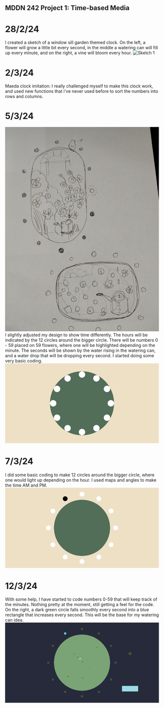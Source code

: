 ## MDDN 242 Project 1: Time-based Media  

# 28/2/24
I created a sketch of a window sill garden themed clock. On the left, a flower will grow a little bit every second, in the middle a watering can will fill up every minute, and on the right, a vine will bloom every hour. 
![Sketch 1](sketch2.jpg)


# 2/3/24
Maeda clock imitation: I really challenged myself to make this clock work, and used new functions that i've never used before to sort the numbers into rows and columns. 


# 5/3/24
![Sketch 2](assets/sketchno2.jpg)
I slightly adjusted my design to show time differently. The hours will be indicated by the 12 circles around the bigger circle. There will be numbers 0 - 59 placed on 59 flowers, where one will be highlighted depending on the minute. The seconds will be shown by the water rising in the watering can, and a water drop that will be dropping every second. I started doing some very basic coding.
![Preview 1](assets/preview1.jpg)

# 7/3/24
I did some basic coding to make 12 circles around the bigger circle, where one would light up depending on the hour. I used maps and angles to make the time AM and PM. 
![Preview 2](assets/preview2.jpg)

# 12/3/24
With some help, I have started to code numbers 0-59 that will keep track of the minutes. Nothing pretty at the moment, still getting a feel for the code. On the right, a dark green circle falls smoothly every second into a blue rectangle that increases every second. This will be the base for my watering can idea. 
![Preview 3](assets/preview3.jpg)
